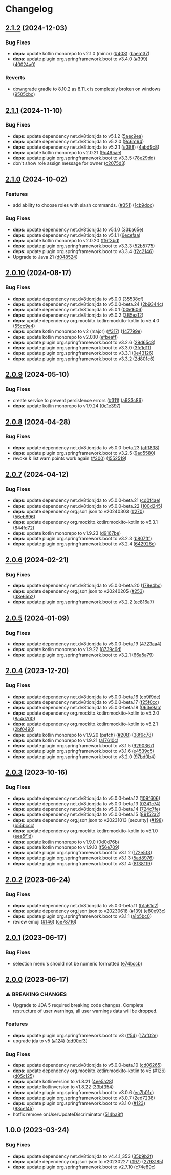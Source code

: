 # Changelog

## [2.1.2](https://github.com/DuncanCasteleyn/DiscordModBot/compare/v2.1.1...v2.1.2) (2024-12-03)


### Bug Fixes

* **deps:** update kotlin monorepo to v2.1.0 (minor) ([#403](https://github.com/DuncanCasteleyn/DiscordModBot/issues/403)) ([baea137](https://github.com/DuncanCasteleyn/DiscordModBot/commit/baea137d1c373233a3110e753bac0f217769cc76))
* **deps:** update plugin org.springframework.boot to v3.4.0 ([#399](https://github.com/DuncanCasteleyn/DiscordModBot/issues/399)) ([40024a0](https://github.com/DuncanCasteleyn/DiscordModBot/commit/40024a0ab8b4ff34f795f07decf091f14e3edd26))


### Reverts

* downgrade gradle to 8.10.2 as 8.11.x is completely broken on windows ([9505cbc](https://github.com/DuncanCasteleyn/DiscordModBot/commit/9505cbcc243529b435ce2bec33a74fbffebc9c57))

## [2.1.1](https://github.com/DuncanCasteleyn/DiscordModBot/compare/v2.1.0...v2.1.1) (2024-11-10)


### Bug Fixes

* **deps:** update dependency net.dv8tion:jda to v5.1.2 ([5aec9ea](https://github.com/DuncanCasteleyn/DiscordModBot/commit/5aec9eab1aee9ffb9ec95a2e0e4b71cdbdf5e14c))
* **deps:** update dependency net.dv8tion:jda to v5.2.0 ([9c6a164](https://github.com/DuncanCasteleyn/DiscordModBot/commit/9c6a164c6be0e0261d37fd4aaf4c52ddd75a7569))
* **deps:** update dependency net.dv8tion:jda to v5.2.1 ([#388](https://github.com/DuncanCasteleyn/DiscordModBot/issues/388)) ([4abd9c8](https://github.com/DuncanCasteleyn/DiscordModBot/commit/4abd9c883abf3a7a4fab5de24e0a69ba6dda43fb))
* **deps:** update kotlin monorepo to v2.0.21 ([9c495ae](https://github.com/DuncanCasteleyn/DiscordModBot/commit/9c495aeac3630e63b81ff7d6999ab83edd5ee110))
* **deps:** update plugin org.springframework.boot to v3.3.5 ([78e29dd](https://github.com/DuncanCasteleyn/DiscordModBot/commit/78e29dd43918c4b30bb8c5ca1dbcafe05ea9c2a5))
* don't show role assign message for owner ([c2075d3](https://github.com/DuncanCasteleyn/DiscordModBot/commit/c2075d347ea4e904ce7458ff75d79282f12f4c3b))

## [2.1.0](https://github.com/DuncanCasteleyn/DiscordModBot/compare/v2.0.10...v2.1.0) (2024-10-02)


### Features

* add ability to choose roles with slash commands. ([#351](https://github.com/DuncanCasteleyn/DiscordModBot/issues/351)) ([1cb9dcc](https://github.com/DuncanCasteleyn/DiscordModBot/commit/1cb9dcccec41b6aedcb570cd573e29c8cb0d9a21))


### Bug Fixes

* **deps:** update dependency net.dv8tion:jda to v5.1.0 ([33ba65e](https://github.com/DuncanCasteleyn/DiscordModBot/commit/33ba65edf47f486e219750a8be6307fb0cdd2d19))
* **deps:** update dependency net.dv8tion:jda to v5.1.1 ([6ecefaa](https://github.com/DuncanCasteleyn/DiscordModBot/commit/6ecefaac5bbea3cd40ff30124d06d8baf5655f00))
* **deps:** update kotlin monorepo to v2.0.20 ([ff6f3bd](https://github.com/DuncanCasteleyn/DiscordModBot/commit/ff6f3bd2e47771874b1ebcbefbd07a399029640a))
* **deps:** update plugin org.springframework.boot to v3.3.3 ([52b5775](https://github.com/DuncanCasteleyn/DiscordModBot/commit/52b5775d532ed3c226e01ceb1851cfc069303354))
* **deps:** update plugin org.springframework.boot to v3.3.4 ([f2c2146](https://github.com/DuncanCasteleyn/DiscordModBot/commit/f2c214646df1c4f21da3835af94606c570222cee))
* Upgrade to Java 21 ([d048524](https://github.com/DuncanCasteleyn/DiscordModBot/commit/d048524c666cd0b1137f70e7257b8effdd797cf7))

## [2.0.10](https://github.com/DuncanCasteleyn/DiscordModBot/compare/v2.0.9...v2.0.10) (2024-08-17)


### Bug Fixes

* **deps:** update dependency net.dv8tion:jda to v5.0.0 ([35538cf](https://github.com/DuncanCasteleyn/DiscordModBot/commit/35538cf9d54d215b7819a25d2aad2b77d8015a73))
* **deps:** update dependency net.dv8tion:jda to v5.0.0-beta.24 ([2b9344c](https://github.com/DuncanCasteleyn/DiscordModBot/commit/2b9344cbe7c7640ccfd093c407204d4fe101243d))
* **deps:** update dependency net.dv8tion:jda to v5.0.1 ([00e1606](https://github.com/DuncanCasteleyn/DiscordModBot/commit/00e160657982ef9bfd48077986b798dc5109d9e0))
* **deps:** update dependency net.dv8tion:jda to v5.0.2 ([385ea12](https://github.com/DuncanCasteleyn/DiscordModBot/commit/385ea12009bed9d1f27b61a4cb796239bc658a04))
* **deps:** update dependency org.mockito.kotlin:mockito-kotlin to v5.4.0 ([55cc9e4](https://github.com/DuncanCasteleyn/DiscordModBot/commit/55cc9e4ff1185097d26ee61a46ac64a047ef1ff9))
* **deps:** update kotlin monorepo to v2 (major) ([#317](https://github.com/DuncanCasteleyn/DiscordModBot/issues/317)) ([147799e](https://github.com/DuncanCasteleyn/DiscordModBot/commit/147799e3c71ca5e55661b4f99832fc61d34d01eb))
* **deps:** update kotlin monorepo to v2.0.10 ([efbeaff](https://github.com/DuncanCasteleyn/DiscordModBot/commit/efbeafffddcb5d1e4f945abfb8621afc38ac282a))
* **deps:** update plugin org.springframework.boot to v3.2.6 ([29d65c8](https://github.com/DuncanCasteleyn/DiscordModBot/commit/29d65c813e0c24d6a7c6101a8fce6cefbbb77bab))
* **deps:** update plugin org.springframework.boot to v3.3.0 ([3fc1d11](https://github.com/DuncanCasteleyn/DiscordModBot/commit/3fc1d118cdb497c82c9bb2d9baf88c1f21882f60))
* **deps:** update plugin org.springframework.boot to v3.3.1 ([0e43126](https://github.com/DuncanCasteleyn/DiscordModBot/commit/0e43126f0cb2e9d7c4d44cd56c647002327c4eea))
* **deps:** update plugin org.springframework.boot to v3.3.2 ([2d801c6](https://github.com/DuncanCasteleyn/DiscordModBot/commit/2d801c659548bc8607f0df2ec2d97d87081b7d8a))

## [2.0.9](https://github.com/DuncanCasteleyn/DiscordModBot/compare/v2.0.8...v2.0.9) (2024-05-10)


### Bug Fixes

* create service to prevent persistence errors ([#311](https://github.com/DuncanCasteleyn/DiscordModBot/issues/311)) ([a933c86](https://github.com/DuncanCasteleyn/DiscordModBot/commit/a933c86fc97616d8fd2d4cccb814cfc98e3f9a03))
* **deps:** update kotlin monorepo to v1.9.24 ([0c1e397](https://github.com/DuncanCasteleyn/DiscordModBot/commit/0c1e3975e684cc3cef867339cc3c0ae7d72eb734))

## [2.0.8](https://github.com/DuncanCasteleyn/DiscordModBot/compare/v2.0.7...v2.0.8) (2024-04-28)


### Bug Fixes

* **deps:** update dependency net.dv8tion:jda to v5.0.0-beta.23 ([afff838](https://github.com/DuncanCasteleyn/DiscordModBot/commit/afff838561136aa9b75c6958661773ad03460e3e))
* **deps:** update plugin org.springframework.boot to v3.2.5 ([9ad5580](https://github.com/DuncanCasteleyn/DiscordModBot/commit/9ad5580295f1fa616ca3735795482018618bfecf))
* revoke & list warn points work again ([#300](https://github.com/DuncanCasteleyn/DiscordModBot/issues/300)) ([1552519](https://github.com/DuncanCasteleyn/DiscordModBot/commit/1552519f5b9f034b51bfb9e1e8aed4798fd210de))

## [2.0.7](https://github.com/DuncanCasteleyn/DiscordModBot/compare/v2.0.6...v2.0.7) (2024-04-12)


### Bug Fixes

* **deps:** update dependency net.dv8tion:jda to v5.0.0-beta.21 ([cd0f4ae](https://github.com/DuncanCasteleyn/DiscordModBot/commit/cd0f4ae9c63cbb9255b58e7cc2bc4247c834cd01))
* **deps:** update dependency net.dv8tion:jda to v5.0.0-beta.22 ([100d245](https://github.com/DuncanCasteleyn/DiscordModBot/commit/100d2450dbb2b8744f43929bb126bc5e97ed71a8))
* **deps:** update dependency org.json:json to v20240303 ([#270](https://github.com/DuncanCasteleyn/DiscordModBot/issues/270)) ([56eb896](https://github.com/DuncanCasteleyn/DiscordModBot/commit/56eb896c963524b1ce98038574d3a5fb968a4dea))
* **deps:** update dependency org.mockito.kotlin:mockito-kotlin to v5.3.1 ([844fd72](https://github.com/DuncanCasteleyn/DiscordModBot/commit/844fd7263cd21cf8cac73eee426140748402f577))
* **deps:** update kotlin monorepo to v1.9.23 ([d9167be](https://github.com/DuncanCasteleyn/DiscordModBot/commit/d9167be5f9b73d4ce22e7c72fc39ac1c9e53ad56))
* **deps:** update plugin org.springframework.boot to v3.2.3 ([b807fff](https://github.com/DuncanCasteleyn/DiscordModBot/commit/b807fff5728692563a3dc485765f04b548aae4af))
* **deps:** update plugin org.springframework.boot to v3.2.4 ([642926c](https://github.com/DuncanCasteleyn/DiscordModBot/commit/642926c754714083c37f6c81c8f020831e2a4401))

## [2.0.6](https://github.com/DuncanCasteleyn/DiscordModBot/compare/v2.0.5...v2.0.6) (2024-02-21)


### Bug Fixes

* **deps:** update dependency net.dv8tion:jda to v5.0.0-beta.20 ([178e4bc](https://github.com/DuncanCasteleyn/DiscordModBot/commit/178e4bce980926fdb1e082c12119085ad394f900))
* **deps:** update dependency org.json:json to v20240205 ([#253](https://github.com/DuncanCasteleyn/DiscordModBot/issues/253)) ([d8e65b2](https://github.com/DuncanCasteleyn/DiscordModBot/commit/d8e65b22dfe2ba9a9c52d02cdff8292d65f0949b))
* **deps:** update plugin org.springframework.boot to v3.2.2 ([ec816a7](https://github.com/DuncanCasteleyn/DiscordModBot/commit/ec816a72efdee5c5639d226b08203646574bd0b4))

## [2.0.5](https://github.com/DuncanCasteleyn/DiscordModBot/compare/v2.0.4...v2.0.5) (2024-01-09)


### Bug Fixes

* **deps:** update dependency net.dv8tion:jda to v5.0.0-beta.19 ([4723aa4](https://github.com/DuncanCasteleyn/DiscordModBot/commit/4723aa422873f0e93a1d708d495b2644541868c7))
* **deps:** update kotlin monorepo to v1.9.22 ([8739c6d](https://github.com/DuncanCasteleyn/DiscordModBot/commit/8739c6dd0aeb2983401492f680951ff92af59430))
* **deps:** update plugin org.springframework.boot to v3.2.1 ([66a5a79](https://github.com/DuncanCasteleyn/DiscordModBot/commit/66a5a7970d1c373b13d207150807daf7fe1104c8))

## [2.0.4](https://github.com/DuncanCasteleyn/DiscordModBot/compare/v2.0.3...v2.0.4) (2023-12-20)


### Bug Fixes

* **deps:** update dependency net.dv8tion:jda to v5.0.0-beta.16 ([cb9f9de](https://github.com/DuncanCasteleyn/DiscordModBot/commit/cb9f9debb4317739a25a828aa7e4b734dd0c2937))
* **deps:** update dependency net.dv8tion:jda to v5.0.0-beta.17 ([f25f0cc](https://github.com/DuncanCasteleyn/DiscordModBot/commit/f25f0cc3be5bdae53455b4fd18479b5e81e743ef))
* **deps:** update dependency net.dv8tion:jda to v5.0.0-beta.18 ([063e9ab](https://github.com/DuncanCasteleyn/DiscordModBot/commit/063e9ab4c4c1078fc2ebaa3bb632bf1565e77251))
* **deps:** update dependency org.mockito.kotlin:mockito-kotlin to v5.2.0 ([8a4d700](https://github.com/DuncanCasteleyn/DiscordModBot/commit/8a4d70005c89a23f323201d9134d86bf49d2e2e6))
* **deps:** update dependency org.mockito.kotlin:mockito-kotlin to v5.2.1 ([2bf0490](https://github.com/DuncanCasteleyn/DiscordModBot/commit/2bf04909eeb55219a337a1927bb51f2b3640af16))
* **deps:** update kotlin monorepo to v1.9.20 (patch) ([#208](https://github.com/DuncanCasteleyn/DiscordModBot/issues/208)) ([38f9c78](https://github.com/DuncanCasteleyn/DiscordModBot/commit/38f9c7896d5cbd93c36aa179fc62e0b281c08d99))
* **deps:** update kotlin monorepo to v1.9.21 ([a17610c](https://github.com/DuncanCasteleyn/DiscordModBot/commit/a17610c3b093646ecc2bdc9212662b319a5fe437))
* **deps:** update plugin org.springframework.boot to v3.1.5 ([9290367](https://github.com/DuncanCasteleyn/DiscordModBot/commit/92903670a571cca8fc2775df666779c72876629f))
* **deps:** update plugin org.springframework.boot to v3.1.6 ([e4539c5](https://github.com/DuncanCasteleyn/DiscordModBot/commit/e4539c52b114e9f9a4e16e2482f6aebc114fa774))
* **deps:** update plugin org.springframework.boot to v3.2.0 ([97bd0b4](https://github.com/DuncanCasteleyn/DiscordModBot/commit/97bd0b48d8414bf7d3bf1bdd0f81cfbfed307b2f))

## [2.0.3](https://github.com/DuncanCasteleyn/DiscordModBot/compare/v2.0.2...v2.0.3) (2023-10-16)


### Bug Fixes

* **deps:** update dependency net.dv8tion:jda to v5.0.0-beta.12 ([109f606](https://github.com/DuncanCasteleyn/DiscordModBot/commit/109f6065202978bcf440f26e5dda44144ea241a7))
* **deps:** update dependency net.dv8tion:jda to v5.0.0-beta.13 ([0241c74](https://github.com/DuncanCasteleyn/DiscordModBot/commit/0241c747660643bd43adb1d38467ba65c7798755))
* **deps:** update dependency net.dv8tion:jda to v5.0.0-beta.14 ([724c7fe](https://github.com/DuncanCasteleyn/DiscordModBot/commit/724c7fe824228bcbf11804c4b22719fe51a563fb))
* **deps:** update dependency net.dv8tion:jda to v5.0.0-beta.15 ([89152a2](https://github.com/DuncanCasteleyn/DiscordModBot/commit/89152a2e84816e95960658013abc7a7e6f6dd273))
* **deps:** update dependency org.json:json to v20231013 [security] ([#198](https://github.com/DuncanCasteleyn/DiscordModBot/issues/198)) ([b55bccc](https://github.com/DuncanCasteleyn/DiscordModBot/commit/b55bccc5d305e11bc149ee80b4e57b4258b812c0))
* **deps:** update dependency org.mockito.kotlin:mockito-kotlin to v5.1.0 ([eee5f1d](https://github.com/DuncanCasteleyn/DiscordModBot/commit/eee5f1d166c43bb7fb93898f84b3f846ecfc2b12))
* **deps:** update kotlin monorepo to v1.9.0 ([0d0d76b](https://github.com/DuncanCasteleyn/DiscordModBot/commit/0d0d76ba888d23520434cf66d4f72897321d25ac))
* **deps:** update kotlin monorepo to v1.9.10 ([f56e709](https://github.com/DuncanCasteleyn/DiscordModBot/commit/f56e7093928664caefa7f421fd1d3b34a8ce755b))
* **deps:** update plugin org.springframework.boot to v3.1.2 ([172e5f3](https://github.com/DuncanCasteleyn/DiscordModBot/commit/172e5f35733c5f4ea3e57e2f8a556891b63118af))
* **deps:** update plugin org.springframework.boot to v3.1.3 ([5ad8976](https://github.com/DuncanCasteleyn/DiscordModBot/commit/5ad89766bf72b4bc66854747663c755c3d981b69))
* **deps:** update plugin org.springframework.boot to v3.1.4 ([8138119](https://github.com/DuncanCasteleyn/DiscordModBot/commit/81381194eabbae035f1c5859c539f1cc954ab52c))

## [2.0.2](https://github.com/DuncanCasteleyn/DiscordModBot/compare/v2.0.1...v2.0.2) (2023-06-24)


### Bug Fixes

* **deps:** update dependency net.dv8tion:jda to v5.0.0-beta.11 ([b1a61c2](https://github.com/DuncanCasteleyn/DiscordModBot/commit/b1a61c2c6ffbc013d2971a74948ff2161defa972))
* **deps:** update dependency org.json:json to v20230618 ([#139](https://github.com/DuncanCasteleyn/DiscordModBot/issues/139)) ([e80e93c](https://github.com/DuncanCasteleyn/DiscordModBot/commit/e80e93c3bdd3a8241ada2908c3f2a63e1c45962e))
* **deps:** update plugin org.springframework.boot to v3.1.1 ([a1b5bc0](https://github.com/DuncanCasteleyn/DiscordModBot/commit/a1b5bc0a5b1aecb9ae46b011dc92ebf9a4d8317c))
* review emoji ([#146](https://github.com/DuncanCasteleyn/DiscordModBot/issues/146)) ([ce78716](https://github.com/DuncanCasteleyn/DiscordModBot/commit/ce78716f458205fbc8e2b122267b2362d770ec5e))

## [2.0.1](https://github.com/DuncanCasteleyn/DiscordModBot/compare/v2.0.0...v2.0.1) (2023-06-17)


### Bug Fixes

* selection menu's should not be numeric formatted ([e74bccb](https://github.com/DuncanCasteleyn/DiscordModBot/commit/e74bccbf16d080c7dbdaa8cfb6121a6acbe80646))

## [2.0.0](https://github.com/DuncanCasteleyn/DiscordModBot/compare/v1.0.0...v2.0.0) (2023-06-17)


### ⚠ BREAKING CHANGES

* Upgrade to JDA 5 required breaking code changes. Complete restructure of user warnings, all user warnings data will be dropped.

### Features

* **deps:** update plugin org.springframework.boot to v3 ([#54](https://github.com/DuncanCasteleyn/DiscordModBot/issues/54)) ([17af02e](https://github.com/DuncanCasteleyn/DiscordModBot/commit/17af02ef1c73b839c5aa25c2986f04f20512cc9e))
* upgrade jda to v5 ([#124](https://github.com/DuncanCasteleyn/DiscordModBot/issues/124)) ([dd90ef3](https://github.com/DuncanCasteleyn/DiscordModBot/commit/dd90ef34f930ba395d13907294ce3391ed9ec364))


### Bug Fixes

* **deps:** update dependency net.dv8tion:jda to v5.0.0-beta.10 ([cd06265](https://github.com/DuncanCasteleyn/DiscordModBot/commit/cd06265bfd9cf0bda6274ac9828489849b994595))
* **deps:** update dependency org.mockito.kotlin:mockito-kotlin to v5 ([#126](https://github.com/DuncanCasteleyn/DiscordModBot/issues/126)) ([d05c125](https://github.com/DuncanCasteleyn/DiscordModBot/commit/d05c125bb8378117c5a09a275cc343faee6a551d))
* **deps:** update kotlinversion to v1.8.21 ([4ee5a28](https://github.com/DuncanCasteleyn/DiscordModBot/commit/4ee5a28c1ef02cccd3573ddd170e9f8914e87c45))
* **deps:** update kotlinversion to v1.8.22 ([33bf354](https://github.com/DuncanCasteleyn/DiscordModBot/commit/33bf3546525ddcd6bcbfcd5021785c3e0cffcf47))
* **deps:** update plugin org.springframework.boot to v3.0.6 ([ec7b01c](https://github.com/DuncanCasteleyn/DiscordModBot/commit/ec7b01ce086a9ae74a7fb5fe8ce21c99f6ffa175))
* **deps:** update plugin org.springframework.boot to v3.0.7 ([2ed7238](https://github.com/DuncanCasteleyn/DiscordModBot/commit/2ed7238e82433c4c2d452fcd32d1e99f1a5e9c71))
* **deps:** update plugin org.springframework.boot to v3.1.0 ([#123](https://github.com/DuncanCasteleyn/DiscordModBot/issues/123)) ([93cef45](https://github.com/DuncanCasteleyn/DiscordModBot/commit/93cef45b791698a8f6630f0e651e8c6e8bfdf91a))
* hotfix remove onUserUpdateDiscriminator ([514ba8f](https://github.com/DuncanCasteleyn/DiscordModBot/commit/514ba8f959e1fc93c640d47dee122d4e73c73297))

## 1.0.0 (2023-03-24)


### Bug Fixes

* **deps:** update dependency net.dv8tion:jda to v4.4.1_353 ([35b9b2f](https://github.com/DuncanCasteleyn/DiscordModBot/commit/35b9b2fd3eb8dfb7a17a27151381160dd23a7c32))
* **deps:** update dependency org.json:json to v20230227 ([#97](https://github.com/DuncanCasteleyn/DiscordModBot/issues/97)) ([2793185](https://github.com/DuncanCasteleyn/DiscordModBot/commit/2793185635e89b2a32341f5113a849bbe2e8194e))
* **deps:** update plugin org.springframework.boot to v2.7.10 ([c74e89c](https://github.com/DuncanCasteleyn/DiscordModBot/commit/c74e89c848efa44e06aac5ec6d6314c4b9ab2edc))
